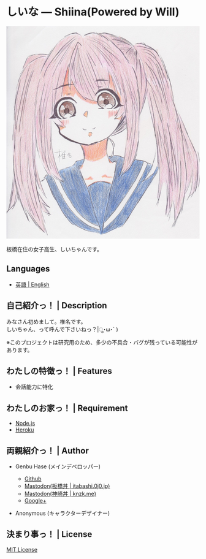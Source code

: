 # しいな ― Shiina(Powered by Will)
![](/assets/Shiina.jpg)

板橋在住の女子高生、しいちゃんです。


## Languages
* [英語 | English](/README.md)


## 自己紹介っ！ | Description
みなさん初めまして。椎名です。<Br />
しいちゃん、って呼んで下さいねっ？|ू･ω･` )

※このプロジェクトは研究用のため、多少の不具合・バグが残っている可能性があります。


## わたしの特徴っ！ | Features
* 会話能力に特化


## わたしのお家っ！ | Requirement
* [Node.js](https://nodejs.org)
* [Heroku](https://heroku.com)


## 両親紹介っ！ | Author
* Genbu Hase (メインデベロッパー)
  * [Github](https://github.com/GenbuHase)
  * [Mastodon(板橋丼 | itabashi.0j0.jp)](https://itabashi.0j0.jp/@ProgrammerGenboo)
  * [Mastodon(神崎丼 | knzk.me)](https://knzk.me/@ProgrammerGenboo)
  * [Google+](https://plus.google.com/106666684430101995501)

* Anonymous (キャラクターデザイナー)


## 決まり事っ！ | License
[MIT License](/LICENSE)
